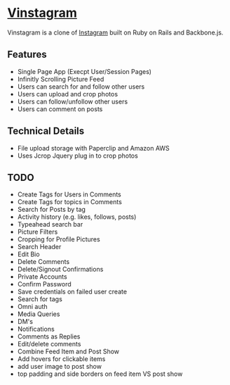 # [Vinstagram](https://vinstagram.herokuapp.com)

Vinstagram is a clone of [Instagram](www.instagram.com) built on Ruby on Rails and Backbone.js.

## Features
- Single Page App (Execpt User/Session Pages)
- Infinitly Scrolling Picture Feed
- Users can search for and follow other users
- Users can upload and crop photos
- Users can follow/unfollow other users
- Users can comment on posts


## Technical Details
 -	File upload storage with Paperclip and Amazon AWS
 - Uses Jcrop Jquery plug in to crop photos

## TODO
- Create Tags for Users in Comments
- Create Tags for topics in Comments
- Search for Posts by tag
- Activity history (e.g. likes, follows, posts)
- Typeahead search bar
- Picture Filters
- Cropping for Profile Pictures
- Search Header
- Edit Bio
- Delete Comments
- Delete/Signout Confirmations
- Private Accounts
- Confirm Password
- Save credentials on failed user create
- Search for tags
- Omni auth
- Media Queries
- DM's
- Notifications
- Comments as Replies
- Edit/delete comments
- Combine Feed Item and Post Show
- Add hovers for clickable items
- add user image to post show
- top padding and side borders on feed item VS post show
